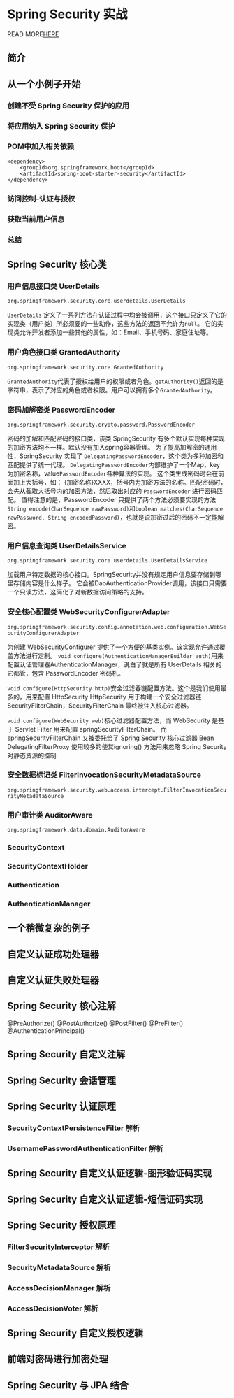 # Spring Security 实战


READ MORE[HERE](src/main/doc/01_SIMPLE.MD)

## 简介

## 从一个小例子开始

### 创建不受 Spring Security 保护的应用

### 将应用纳入 Spring Security 保护

### POM中加入相关依赖
```
<dependency>
    <groupId>org.springframework.boot</groupId>
    <artifactId>spring-boot-starter-security</artifactId>
</dependency>
```
### 访问控制-认证与授权

### 获取当前用户信息

### 总结

## Spring Security 核心类

### 用户信息接口类 UserDetails
`org.springframework.security.core.userdetails.UserDetails`

`UserDetails` 定义了一系列方法在认证过程中均会被调用，这个接口只定义了它的实现类（用户类）所必须要的一些动作，这些方法的返回不允许为`null`。
它的实现类允许开发者添加一些其他的属性，如：Email、手机号码、家庭住址等。

### 用户角色接口类 GrantedAuthority
`org.springframework.security.core.GrantedAuthority`

`GrantedAuthority`代表了授权给用户的权限或者角色。`getAuthority()`返回的是字符串，表示了对应的角色或者权限。用户可以拥有多个`GrantedAuthority`。

### 密码加解密类 PasswordEncoder
`org.springframework.security.crypto.password.PasswordEncoder`

密码的加解和匹配密码的接口类，该类 SpringSecurity 有多个默认实现每种实现的加密方法均不一样。默认没有加入spring容器管理。
为了提高加解密的通用性，SpringSecurity 实现了 `DelegatingPasswordEncoder`，这个类为多种加密和匹配提供了统一代理。
`DelegatingPasswordEncoder`内部维护了一个Map，key 为加密名称，value`PasswordEncoder`各种算法的实现。
这个类生成密码时会在前面加上大括号，如： {加密名称}XXXX，括号内为加密方法的名称。匹配密码时，会先从截取大括号内的加密方法，然后取出对应的 `PasswordEncoder` 进行密码匹配。
值得注意的是，PasswordEncoder 只提供了两个方法必须要实现的方法`String encode(CharSequence rawPassword)`和`boolean matches(CharSequence rawPassword, String encodedPassword)`，也就是说加密过后的密码不一定能解密。

### 用户信息查询类 UserDetailsService
`org.springframework.security.core.userdetails.UserDetailsService`

加载用户特定数据的核心接口。SpringSecurity并没有规定用户信息要存储到哪里存储内容是什么样子。
它会被DaoAuthenticationProvider调用，该接口只需要一个只读方法，这简化了对新数据访问策略的支持。

### 安全核心配置类 WebSecurityConfigurerAdapter
`org.springframework.security.config.annotation.web.configuration.WebSecurityConfigurerAdapter`

为创建 WebSecurityConfigurer 提供了一个方便的基类实例。该实现允许通过覆盖方法进行定制。
`void configure(AuthenticationManagerBuilder auth)`用来配置认证管理器AuthenticationManager，说白了就是所有 UserDetails 相关的它都管，包含 PasswordEncoder 密码机。

`void configure(HttpSecurity http)`安全过滤器链配置方法。这个是我们使用最多的，用来配置 HttpSecurity 
HttpSecurity 用于构建一个安全过滤器链 SecurityFilterChain，SecurityFilterChain 最终被注入核心过滤器。

`void configure(WebSecurity web)`核心过滤器配置方法，而 WebSecurity 是基于 Servlet Filter 用来配置 springSecurityFilterChain。
而 springSecurityFilterChain 又被委托给了 Spring Security 核心过滤器 Bean DelegatingFilterProxy 
使用较多的使其ignoring() 方法用来忽略 Spring Security 对静态资源的控制

### 安全数据标记类 FilterInvocationSecurityMetadataSource
`org.springframework.security.web.access.intercept.FilterInvocationSecurityMetadataSource`

### 用户审计类 AuditorAware
`org.springframework.data.domain.AuditorAware`

### SecurityContext

### SecurityContextHolder

### Authentication

### AuthenticationManager


## 一个稍微复杂的例子


## 自定义认证成功处理器

## 自定义认证失败处理器

## Spring Security 核心注解
@PreAuthorize()
@PostAuthorize()
@PostFilter()
@PreFilter()
@AuthenticationPrincipal()

## Spring Security 自定义注解

## Spring Security 会话管理

## Spring Security 认证原理
### SecurityContextPersistenceFilter 解析

### UsernamePasswordAuthenticationFilter 解析

## Spring Security 自定义认证逻辑-图形验证码实现

## Spring Security 自定义认证逻辑-短信证码实现

## Spring Security 授权原理

### FilterSecurityInterceptor 解析

### SecurityMetadataSource 解析

### AccessDecisionManager 解析

### AccessDecisionVoter 解析

## Spring Security 自定义授权逻辑

## 前端对密码进行加密处理

## 



## Spring Security 与 JPA 结合








